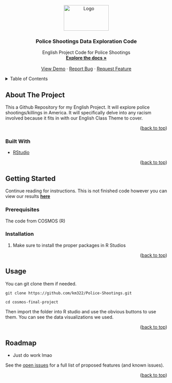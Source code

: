 <div id="top"></div>
<!--
*** Thanks for checking out the Best-README-Template. If you have a suggestion
*** that would make this better, please fork the repo and create a pull request
*** or simply open an issue with the tag "enhancement".
*** Don't forget to give the project a star!
*** Thanks again! Now go create something AMAZING! :D
-->



<!-- PROJECT SHIELDS -->
<!--
*** I'm using markdown "reference style" links for readability. 
*** Reference links are enclosed in brackets [ ] instead of parentheses ( ).
*** See the bottom of this document for the declaration of the reference variables
*** for contributors-url, forks-url, etc. This is an optional, concise syntax you may use.
*** https://www.markdownguide.org/basic-syntax/#reference-style-links
-->



<!-- PROJECT LOGO -->
<br />
<div align="center">
  <a href="https://github.com/km322/Police-Shootings">
    <img src="https://user-images.githubusercontent.com/76541886/192082735-5945836a-620a-446d-ad84-d53d43778c7b.png" alt="Logo" width="140" height="80">
  </a>

<h3 align="center">Police Shootings Data Exploration Code</h3>

  <p align="center">
    English Project Code for Police Shootings
    <br />
    <a href="https://github.com/km322/Police-Shootings"><strong>Explore the docs »</strong></a>
    <br />
    <br />
    <a href="https://github.com/km322/Police-Shootings">View Demo</a>
    ·
    <a href="https://github.com/km322/Police-Shootings/issues">Report Bug</a>
    ·
    <a href="https://github.com/km322/Police-Shootings/issues">Request Feature</a>
  </p>
</div>



<!-- TABLE OF CONTENTS -->
<details>
  <summary>Table of Contents</summary>
  <ol>
    <li>
      <a href="#about-the-project">About The Project</a>
      <ul>
        <li><a href="#built-with">Built With</a></li>
      </ul>
    </li>
    <li>
      <a href="#getting-started">Getting Started</a>
      <ul>
        <li><a href="#prerequisites">Prerequisites</a></li>
        <li><a href="#installation">Installation</a></li>
      </ul>
    </li>
    <li><a href="#usage">Usage</a></li>
    <li><a href="#roadmap">Roadmap</a></li>
    <li><a href="#contributing">Contributing</a></li>
    <li><a href="#acknowledgments">Acknowledgments</a></li>
  </ol>
</details>



<!-- ABOUT THE PROJECT -->
## About The Project
This a Github Repository for my English Project. It will explore police shootings/killings in America. It will specifically delve into any racism involved because it fits in with our English Class Theme to cover. 
<p align="right">(<a href="#top">back to top</a>)</p>



### Built With

* [RStudio](https://www.rstudio.com)

<p align="right">(<a href="#top">back to top</a>)</p>



<!-- GETTING STARTED -->
## Getting Started
Continue reading for instructions. This is not finished code however you can view our results <a href="https://docs.google.com/presentation/d/1W7WFOIzDVqyFqZymlHAhvj3j70BrsoPo1vg7BfawCjw/edit?usp=sharing"><strong>here</strong></a>

### Prerequisites

The code from COSMOS (R)

### Installation

1. Make sure to install the proper packages in R Studios

<p align="right">(<a href="#top">back to top</a>)</p>



<!-- USAGE EXAMPLES -->
## Usage

You can git clone them if needed. 

```
git clone https://github.com/km322/Police-Shootings.git
```

```
cd cosmos-final-project
```
Then import the folder into R studio and use the obvious buttons to use them. You can see the data visualizations we used. 

<p align="right">(<a href="#top">back to top</a>)</p>



<!-- ROADMAP -->
## Roadmap

- Just do work lmao

See the [open issues](https://github.com/km322/Police-Shootings/issues) for a full list of proposed features (and known issues).

<p align="right">(<a href="#top">back to top</a>)</p>
